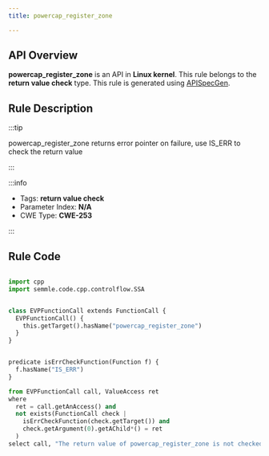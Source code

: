 ```yaml
---
title: powercap_register_zone

---
```



## API Overview
**powercap_register_zone** is an API in **Linux kernel**. This rule belongs to the **return value check** type. This rule is generated using [APISpecGen](../../tools/APISpecGen).
## Rule Description

:::tip

powercap_register_zone returns error pointer on failure, use IS_ERR to check the return value

:::

:::info

- Tags: **return value check**
- Parameter Index: **N/A**
- CWE Type: **CWE-253**

:::

## Rule Code
```python

import cpp
import semmle.code.cpp.controlflow.SSA


class EVPFunctionCall extends FunctionCall {
  EVPFunctionCall() {
    this.getTarget().hasName("powercap_register_zone")
  }
}


predicate isErrCheckFunction(Function f) {
  f.hasName("IS_ERR") 
}

from EVPFunctionCall call, ValueAccess ret
where
  ret = call.getAnAccess() and
  not exists(FunctionCall check |
    isErrCheckFunction(check.getTarget()) and
    check.getArgument(0).getAChild*() = ret
  )
select call, "The return value of powercap_register_zone is not checked with IS_ERR."
    
```